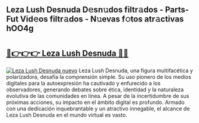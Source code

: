 ## Leza Lush Desnuda D𝚎sn𝚞dos filtr𝚊dos - Parts-Fut Vid𝚎os filtr𝚊dos - N𝚞evas f𝚘tos atr𝚊ctivas hOO4g

# <h2><a href="http://mbcn6c.tromn.icu/?c=Leza+Lush+Desnuda">🔗👉👉👉 Leza Lush Desnuda 🔗🔗</a></h2>

[![Leza Lush Desnuda nuevo](https://i.imgur.com/pEAQMta.gif)](http://mbcn6c.tromn.icu/?c=Leza+Lush+Desnuda)
Leza Lush Desnuda, una figura multifacética y polarizadora, desafía la comprensión simple. Su uso pionero de los medios digitales para la autoexpresión ha cautivado y enfurecido a los observadores, generando debates sobre ética, identidad y la naturaleza evolutiva de las comunidades en línea. A pesar de la incertidumbre de sus próximas acciones, su impacto en el ámbito digital es profundo. Armado con una dedicación inquebrantable y un atractivo innegable, el alcance de Leza Lush Desnuda en el mundo virtual es vasto.
